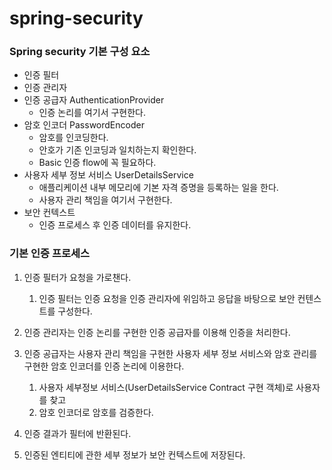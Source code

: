 # spring-security

### Spring security 기본 구성 요소
- 인증 필터
- 인증 관리자
- 인증 공급자 AuthenticationProvider
  - 인증 논리를 여기서 구현한다.
- 암호 인코더 PasswordEncoder
  - 암호를 인코딩한다.
  - 안호가 기존 인코딩과 일치하는지 확인한다.
  - Basic 인증 flow에 꼭 필요하다. 
- 사용자 세부 정보 서비스 UserDetailsService
  - 애플리케이션 내부 메모리에 기본 자격 증명을 등록하는 일을 한다.
  - 사용자 관리 책임을 여기서 구현한다.
- 보안 컨텍스트
  - 인증 프로세스 후 인증 데이터를 유지한다.

### 기본 인증 프로세스
1. 인증 필터가 요청을 가로챈다. 
   1. 인증 필터는 인증 요청을 인증 관리자에 위임하고 응답을 바탕으로 보안 컨텐스트를 구성한다.

2. 인증 관리자는 인증 논리를 구현한 인증 공급자를 이용해 인증을 처리한다.
3. 인증 공급자는 사용자 관리 책임을 구현한 사용자 세부 정보 서비스와 암호 관리를 구현한 암호 인코더를 인증 논리에 이용한다.
   1. 사용자 세부정보 서비스(UserDetailsService Contract 구현 객체)로 사용자를 찾고
   2. 암호 인코더로 암호를 검증한다.
4. 인증 결과가 필터에 반환된다.
5. 인증된 엔티티에 관한 세부 정보가 보안 컨텍스트에 저장된다.

